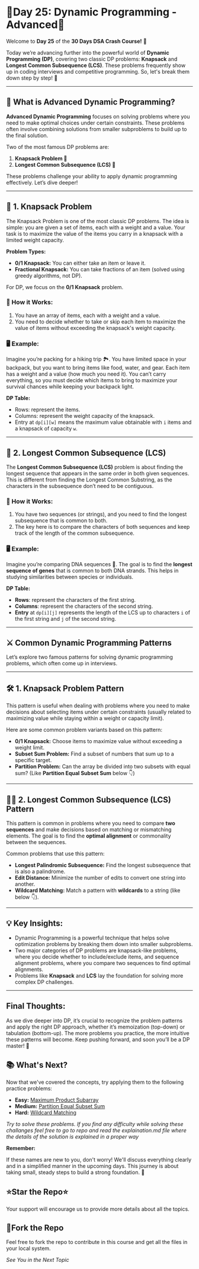 # 🚀Day 25: Dynamic Programming - Advanced🚀

Welcome to **Day 25** of the **30 Days DSA Crash Course!** 🎉 

Today we’re advancing further into the powerful world of **Dynamic Programming (DP)**, covering two classic DP problems: **Knapsack** and **Longest Common Subsequence (LCS)**. These problems frequently show up in coding interviews and competitive programming. So, let's break them down step by step! 🚀


<hr>

## 🧠 What is Advanced Dynamic Programming?

**Advanced Dynamic Programming** focuses on solving problems where you need to make optimal choices under certain constraints. These problems often involve combining solutions from smaller subproblems to build up to the final solution.

Two of the most famous DP problems are:

1. **Knapsack Problem 🎒**
2. **Longest Common Subsequence (LCS) 🔗**

These problems challenge your ability to apply dynamic programming effectively. Let’s dive deeper!

<hr>

## 🎒 1. Knapsack Problem

The Knapsack Problem is one of the most classic DP problems. The idea is simple: you are given a set of items, each with a weight and a value. Your task is to maximize the value of the items you carry in a knapsack with a limited weight capacity.

**Problem Types:**

- **0/1 Knapsack:** You can either take an item or leave it.
- **Fractional Knapsack:** You can take fractions of an item (solved using greedy algorithms, not DP).

For DP, we focus on the **0/1 Knapsack** problem.

### 🔧 How it Works:

1. You have an array of items, each with a weight and a value.
2. You need to decide whether to take or skip each item to maximize the value of items without exceeding the knapsack's weight capacity.

### 🖥️ Example:

Imagine you’re packing for a hiking trip 🏞️. You have limited space in your backpack, but you want to bring items like food, water, and gear. Each item has a weight and a value (how much you need it). You can’t carry everything, so you must decide which items to bring to maximize your survival chances while keeping your backpack light.

**DP Table:**

- Rows: represent the items.
- Columns: represent the weight capacity of the knapsack.
- Entry at `dp[i][w]` means the maximum value obtainable with `i` items and a knapsack of capacity `w`.

<hr>

## 🔗 2. Longest Common Subsequence (LCS)

The **Longest Common Subsequence (LCS)** problem is about finding the longest sequence that appears in the same order in both given sequences. This is different from finding the Longest Common Substring, as the characters in the subsequence don’t need to be contiguous.

### 🔧 How it Works:

1. You have two sequences (or strings), and you need to find the longest subsequence that is common to both.
2. The key here is to compare the characters of both sequences and keep track of the length of the common subsequence.

### 🖥️ Example:

Imagine you’re comparing DNA sequences 🧬. The goal is to find the **longest sequence of genes** that is common to both DNA strands. This helps in studying similarities between species or individuals.

**DP Table:**

- **Rows**: represent the characters of the first string.
- **Columns**: represent the characters of the second string.
- **Entry** at `dp[i][j]` represents the length of the LCS up to characters `i` of the first string and `j` of the second string.

<hr>

## ⚔️ Common Dynamic Programming Patterns

Let’s explore two famous patterns for solving dynamic programming problems, which often come up in interviews.

<hr>

## 🛠️ 1. Knapsack Problem Pattern

This pattern is useful when dealing with problems where you need to make decisions about selecting items under certain constraints (usually related to maximizing value while staying within a weight or capacity limit).

Here are some common problem variants based on this pattern:

- **0/1 Knapsack:** Choose items to maximize value without exceeding a weight limit.
- **Subset Sum Problem:** Find a subset of numbers that sum up to a specific target.
- **Partition Problem:** Can the array be divided into two subsets with equal sum? (Like **Partition Equal Subset Sum** below 👇)

<hr>

## 🧑‍🔧 2. Longest Common Subsequence (LCS) Pattern

This pattern is common in problems where you need to compare **two sequences** and make decisions based on matching or mismatching elements. The goal is to find the **optimal alignment** or commonality between the sequences.

Common problems that use this pattern:

- **Longest Palindromic Subsequence:** Find the longest subsequence that is also a palindrome.
- **Edit Distance:** Minimize the number of edits to convert one string into another.
- **Wildcard Matching:** Match a pattern with **wildcards** to a string (like below 👇).

<hr>

## 💡 Key Insights:

- Dynamic Programming is a powerful technique that helps solve optimization problems by breaking them down into smaller subproblems.
- Two major categories of DP problems are knapsack-like problems, where you decide whether to include/exclude items, and sequence alignment problems, where you compare two sequences to find optimal alignments.
- Problems like **Knapsack** and **LCS** lay the foundation for solving more complex DP challenges.

<hr>

##  Final Thoughts:

As we dive deeper into DP, it’s crucial to recognize the problem patterns and apply the right DP approach, whether it’s memoization (top-down) or tabulation (bottom-up). The more problems you practice, the more intuitive these patterns will become. Keep pushing forward, and soon you’ll be a DP master! 🌟


## 📚 What's Next?
Now that we've covered the concepts, try applying them to the following practice problems:


  - **Easy:** [Maximum Product Subarray](https://leetcode.com/problems/maximum-product-subarray/)
  - **Medium:** [Partition Equal Subset Sum](https://leetcode.com/problems/partition-equal-subset-sum/)
  - **Hard:** [Wildcard Matching](https://leetcode.com/problems/wildcard-matching/)

*Try to solve these problems. If you find any difficulty while solving these challanges feel free to go to repo and read the explaination.md file where the details of the solution is explained in a proper way*

**Remember:** 

If these names are new to you, don't worry! We'll discuss everything clearly and in a simplified manner in the upcoming days. This journey is about taking small, steady steps to build a strong foundation. 🚀

## ⭐Star the Repo⭐

Your support will encourage us to provide more details about all the topics.

## 🍴Fork the Repo

Feel free to fork the repo to contribute in this course and get all the files in your local system.

*See You in the Next Topic*